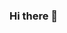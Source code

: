 ### Hi there 👋

<!--
**WellingtonADS/WellingtonADS** is a ✨ _special_ ✨ repository because its `README.md` (this file) appears on your GitHub profile.

Here are some ideas to get you started:

![341015690_183720284474847_2338666140456184947_n](https://github.com/WellingtonADS/WellingtonADS/assets/127255529/0f93e980-1dd3-4488-9554-68b37b32b830)
- 👋 Hi, I’m @WellingtonADS, Wellington Uchôa 
- 👀 I’m interested in technology and systems analysis
- 🌱 I’m currently learning C/C++, python, html, css, javascript
- 💞️ I’m looking to collaborate with software development and planning
- 📫 How to contact me through Instagram @ideiacode
- 😄 Pronouns: He
- ⚡ Fun fact: I don't know how to fry eggs

-->

